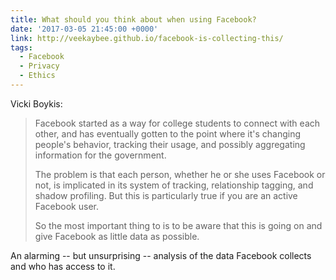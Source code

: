 ```yaml
---
title: What should you think about when using Facebook?
date: '2017-03-05 21:45:00 +0000'
link: http://veekaybee.github.io/facebook-is-collecting-this/
tags:
  - Facebook
  - Privacy
  - Ethics
---
```

Vicki Boykis:

> Facebook started as a way for college students to connect with each other, and has eventually gotten to the point where it's changing people's behavior, tracking their usage, and possibly aggregating information for the government.
>
> The problem is that each person, whether he or she uses Facebook or not, is implicated in its system of tracking, relationship tagging, and shadow profiling. But this is particularly true if you are an active Facebook user.
>
> So the most important thing to is to be aware that this is going on and give Facebook as little data as possible.

An alarming -- but unsurprising -- analysis of the data Facebook collects and who has access to it.
